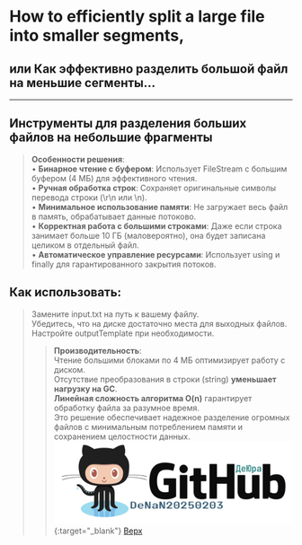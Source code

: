 <a id="anchor"></a>
# How to efficiently split a large file into smaller segments, 
## или Как эффективно разделить большой файл на меньшие сегменты…

---
Инструменты для разделения больших файлов на небольшие фрагменты
---
>	**Особенности решения**:</br>
	• **Бинарное чтение с буфером**: Использует FileStream с большим буфером (4 МБ) для эффективного чтения.</br>
	• **Ручная обработка строк**: Сохраняет оригинальные символы перевода строки (\r\n или \n).</br>
	• **Минимальное использование памяти**: Не загружает весь файл в память, обрабатывает данные потоково.</br>
	• **Корректная работа с большими строками**: Даже если строка занимает больше 10 ГБ (маловероятно), она будет записана целиком в отдельный файл.</br>
	• **Автоматическое управление ресурсами**: Использует using и finally для гарантированного закрытия потоков.</br>
## Как использовать:
>	Замените input.txt на путь к вашему файлу.</br>
	Убедитесь, что на диске достаточно места для выходных файлов.</br>
	Настройте outputTemplate при необходимости.</br>
>>	**Производительность**:</br>
	  Чтение большими блоками по 4 МБ оптимизирует работу с диском.</br>
	  Отсутствие преобразования в строки (string) **уменьшает нагрузку на GC**.</br>
	  **Линейная сложность алгоритма O(n)** гарантирует обработку файла за разумное время.</br>
	  Это решение обеспечивает надежное разделение огромных файлов с минимальным потреблением памяти и сохранением целостности данных.</br>
[![Ссылка на мой канал](GitHubDeJra.png)](https://github.com/DeNaN20250203){:target="_blank"}
[Верх](#anchor)
